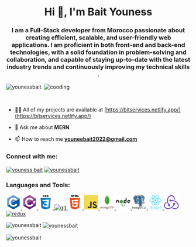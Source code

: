 <h1 align="center">Hi 👋, I'm Bait Youness</h1>
<h3 align="center">I am a Full-Stack developer from Morocco  passionate about creating efficient, scalable, and user-friendly web applications. I am proficient in both front-end and back-end technologies, with a solid foundation in problem-solving and collaboration, and capable of staying up-to-date with the latest industry trends and continuously improving my technical skills .</h3>
<img  align="right" width="400"  src="https://cdn.prod.website-files.com/6344c9cef89d6f2270a38908/64dfc8162b86aaaa4236ed07_Header-p-800.webp" alt="cooding" /> 

<p align="left"> <img src="https://komarev.com/ghpvc/?username=younessbait&label=Profile%20views&color=0e75b6&style=flat" alt="younessbait" /> </p>

<p align="left"> <a href="https://twitter.com/" target="blank"><img src="https://img.shields.io/twitter/follow/?logo=twitter&style=for-the-badge" alt="" /></a> </p>

- 👨‍💻 All of my projects are available at [https://bitservices.netlify.app/](https://bitservices.netlify.app/)

- 💬 Ask me about **MERN**

- 📫 How to reach me **youneebait2022@gmail.com**

<h3 align="left">Connect with me:</h3>
<p align="left">
<a href="https://linkedin.com/in/youness bait" target="blank"><img align="center" src="https://raw.githubusercontent.com/rahuldkjain/github-profile-readme-generator/master/src/images/icons/Social/linked-in-alt.svg" alt="youness bait" height="30" width="40" /></a>
<a href="https://instagram.com/younessbait" target="blank"><img align="center" src="https://raw.githubusercontent.com/rahuldkjain/github-profile-readme-generator/master/src/images/icons/Social/instagram.svg" alt="younessbait" height="30" width="40" /></a>
</p>

<h3 align="left">Languages and Tools:</h3>
<p align="left"> <a href="https://www.cprogramming.com/" target="_blank" rel="noreferrer"> <img src="https://raw.githubusercontent.com/devicons/devicon/master/icons/c/c-original.svg" alt="c" width="40" height="40"/> </a> <a href="https://www.w3schools.com/cs/" target="_blank" rel="noreferrer"> <img src="https://raw.githubusercontent.com/devicons/devicon/master/icons/csharp/csharp-original.svg" alt="csharp" width="40" height="40"/> </a> <a href="https://www.w3schools.com/css/" target="_blank" rel="noreferrer"> <img src="https://raw.githubusercontent.com/devicons/devicon/master/icons/css3/css3-original-wordmark.svg" alt="css3" width="40" height="40"/> </a> <a href="https://git-scm.com/" target="_blank" rel="noreferrer"> <img src="https://www.vectorlogo.zone/logos/git-scm/git-scm-icon.svg" alt="git" width="40" height="40"/> </a> <a href="https://www.w3.org/html/" target="_blank" rel="noreferrer"> <img src="https://raw.githubusercontent.com/devicons/devicon/master/icons/html5/html5-original-wordmark.svg" alt="html5" width="40" height="40"/> </a> <a href="https://developer.mozilla.org/en-US/docs/Web/JavaScript" target="_blank" rel="noreferrer"> <img src="https://raw.githubusercontent.com/devicons/devicon/master/icons/javascript/javascript-original.svg" alt="javascript" width="40" height="40"/> </a> <a href="https://www.mongodb.com/" target="_blank" rel="noreferrer"> <img src="https://raw.githubusercontent.com/devicons/devicon/master/icons/mongodb/mongodb-original-wordmark.svg" alt="mongodb" width="40" height="40"/> </a> <a href="https://nodejs.org" target="_blank" rel="noreferrer"> <img src="https://raw.githubusercontent.com/devicons/devicon/master/icons/nodejs/nodejs-original-wordmark.svg" alt="nodejs" width="40" height="40"/> </a> <a href="https://www.postgresql.org" target="_blank" rel="noreferrer"> <img src="https://raw.githubusercontent.com/devicons/devicon/master/icons/postgresql/postgresql-original-wordmark.svg" alt="postgresql" width="40" height="40"/> </a> <a href="https://reactjs.org/" target="_blank" rel="noreferrer"> <img src="https://raw.githubusercontent.com/devicons/devicon/master/icons/react/react-original-wordmark.svg" alt="react" width="40" height="40"/> </a> <a href="https://redux.js.org" target="_blank" rel="noreferrer"> 
<img src="https://raw.githubusercontent.com/devicons/devicon/master/icons/redux/redux-original.svg" alt="redux" width="40" height="40"/> </a> <a href="https://redux.com/" target="_blank" rel="noreferrer"> 
</a> 
</a> <a href="https://tailwindcss.com/" target="_blank" rel="noreferrer"> 
<img src="https://www.vectorlogo.zone/logos/tailwindcss/tailwindcss-icon.svg" alt="redux" width="40" height="40"/> </a> <a href="https://tailwindcss.com/" target="_blank" rel="noreferrer"> 
</a> 
</a>

</a> 

</p>

<p><img align="left" src="https://github-readme-stats.vercel.app/api/top-langs?username=younessbait&show_icons=true&locale=en&layout=compact" alt="younessbait" /></p>

<p>&nbsp;<img align="center" src="https://github-readme-stats.vercel.app/api?username=younessbait&show_icons=true&locale=en" alt="younessbait" /></p>

<p><img align="center" src="https://github-readme-streak-stats.herokuapp.com/?user=younessbait&" alt="younessbait" /></p>
